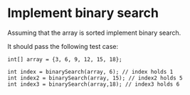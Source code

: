 # Implement binary search
Assuming that the array is sorted implement binary search.

It should pass the following test case:
```
int[] array = {3, 6, 9, 12, 15, 18};

int index = binarySearch(array, 6); // index holds 1
int index2 = binarySearch(array, 15); // index2 holds 5
int index3 = binarySearch(array,18); // index3 holds 6
```
